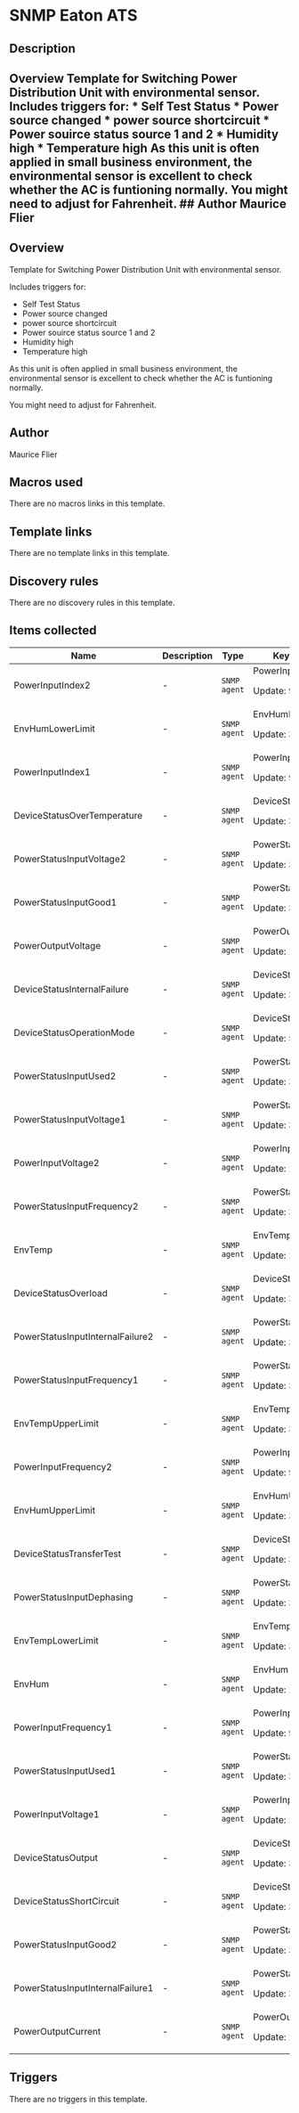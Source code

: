 # SNMP Eaton ATS

## Description

## Overview Template for Switching Power Distribution Unit with environmental sensor. Includes triggers for: * Self Test Status * Power source changed * power source shortcircuit * Power souirce status source 1 and 2 * Humidity high * Temperature high As this unit is often applied in small business environment, the environmental sensor is excellent to check whether the AC is funtioning normally. You might need to adjust for Fahrenheit. ## Author Maurice Flier 

## Overview

Template for Switching Power Distribution Unit with environmental sensor.


Includes triggers for:


* Self Test Status
* Power source changed
* power source shortcircuit
* Power souirce status source 1 and 2
* Humidity high
* Temperature high


As this unit is often applied in small business environment, the environmental sensor is excellent to check whether the AC is funtioning normally.


You might need to adjust for Fahrenheit. 



## Author

Maurice Flier

## Macros used

There are no macros links in this template.

## Template links

There are no template links in this template.

## Discovery rules

There are no discovery rules in this template.

## Items collected

|Name|Description|Type|Key and additional info|
|----|-----------|----|----|
|PowerInputIndex2|<p>-</p>|`SNMP agent`|PowerInputIndex2<p>Update: 900</p>|
|EnvHumLowerLimit|<p>-</p>|`SNMP agent`|EnvHumLowerLimit<p>Update: 3600</p>|
|PowerInputIndex1|<p>-</p>|`SNMP agent`|PowerInputIndex1<p>Update: 900</p>|
|DeviceStatusOverTemperature|<p>-</p>|`SNMP agent`|DeviceStatusOverTemperature<p>Update: 30</p>|
|PowerStatusInputVoltage2|<p>-</p>|`SNMP agent`|PowerStatusInputVoltage2<p>Update: 30</p>|
|PowerStatusInputGood1|<p>-</p>|`SNMP agent`|PowerStatusInputGood1<p>Update: 30</p>|
|PowerOutputVoltage|<p>-</p>|`SNMP agent`|PowerOutputVoltage<p>Update: 15</p>|
|DeviceStatusInternalFailure|<p>-</p>|`SNMP agent`|DeviceStatusInternalFailure<p>Update: 30</p>|
|DeviceStatusOperationMode|<p>-</p>|`SNMP agent`|DeviceStatusOperationMode<p>Update: 5</p>|
|PowerStatusInputUsed2|<p>-</p>|`SNMP agent`|PowerStatusInputUsed2<p>Update: 30</p>|
|PowerStatusInputVoltage1|<p>-</p>|`SNMP agent`|PowerStatusInputVoltage1<p>Update: 30</p>|
|PowerInputVoltage2|<p>-</p>|`SNMP agent`|PowerInputVoltage2<p>Update: 15</p>|
|PowerStatusInputFrequency2|<p>-</p>|`SNMP agent`|PowerStatusInputFrequency2<p>Update: 30</p>|
|EnvTemp|<p>-</p>|`SNMP agent`|EnvTemp<p>Update: 15</p>|
|DeviceStatusOverload|<p>-</p>|`SNMP agent`|DeviceStatusOverload<p>Update: 30</p>|
|PowerStatusInputInternalFailure2|<p>-</p>|`SNMP agent`|PowerStatusInputInternalFailure2<p>Update: 30</p>|
|PowerStatusInputFrequency1|<p>-</p>|`SNMP agent`|PowerStatusInputFrequency1<p>Update: 30</p>|
|EnvTempUpperLimit|<p>-</p>|`SNMP agent`|EnvTempUpperLimit<p>Update: 3600</p>|
|PowerInputFrequency2|<p>-</p>|`SNMP agent`|PowerInputFrequency2<p>Update: 900</p>|
|EnvHumUpperLimit|<p>-</p>|`SNMP agent`|EnvHumUpperLimit<p>Update: 3600</p>|
|DeviceStatusTransferTest|<p>-</p>|`SNMP agent`|DeviceStatusTransferTest<p>Update: 30</p>|
|PowerStatusInputDephasing|<p>-</p>|`SNMP agent`|PowerStatusInputDephasing<p>Update: 30</p>|
|EnvTempLowerLimit|<p>-</p>|`SNMP agent`|EnvTempLowerLimit<p>Update: 3600</p>|
|EnvHum|<p>-</p>|`SNMP agent`|EnvHum<p>Update: 15</p>|
|PowerInputFrequency1|<p>-</p>|`SNMP agent`|PowerInputFrequency1<p>Update: 900</p>|
|PowerStatusInputUsed1|<p>-</p>|`SNMP agent`|PowerStatusInputUsed1<p>Update: 30</p>|
|PowerInputVoltage1|<p>-</p>|`SNMP agent`|PowerInputVoltage1<p>Update: 15</p>|
|DeviceStatusOutput|<p>-</p>|`SNMP agent`|DeviceStatusOutput<p>Update: 30</p>|
|DeviceStatusShortCircuit|<p>-</p>|`SNMP agent`|DeviceStatusShortCircuit<p>Update: 30</p>|
|PowerStatusInputGood2|<p>-</p>|`SNMP agent`|PowerStatusInputGood2<p>Update: 30</p>|
|PowerStatusInputInternalFailure1|<p>-</p>|`SNMP agent`|PowerStatusInputInternalFailure1<p>Update: 30</p>|
|PowerOutputCurrent|<p>-</p>|`SNMP agent`|PowerOutputCurrent<p>Update: 15</p>|
## Triggers

There are no triggers in this template.

